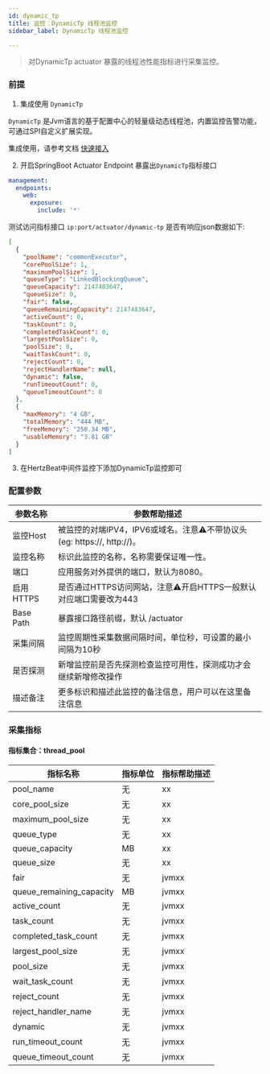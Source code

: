 ```yaml
---
id: dynamic_tp
title: 监控：DynamicTp 线程池监控      
sidebar_label: DynamicTp 线程池监控

---
```


> 对DynamicTp actuator 暴露的线程池性能指标进行采集监控。

### 前提  

1. 集成使用 `DynamicTp`  

`DynamicTp` 是Jvm语言的基于配置中心的轻量级动态线程池，内置监控告警功能，可通过SPI自定义扩展实现。

集成使用，请参考文档 [快速接入](https://dynamictp.cn/guide/use/quick-start.html)   

2. 开启SpringBoot Actuator Endpoint 暴露出`DynamicTp`指标接口  

```yaml
management:
  endpoints:
    web:
      exposure:
        include: '*'
```
测试访问指标接口 `ip:port/actuator/dynamic-tp` 是否有响应json数据如下:  

```json
[
  {
    "poolName": "commonExecutor",
    "corePoolSize": 1,
    "maximumPoolSize": 1,
    "queueType": "LinkedBlockingQueue",
    "queueCapacity": 2147483647,
    "queueSize": 0,
    "fair": false,
    "queueRemainingCapacity": 2147483647,
    "activeCount": 0,
    "taskCount": 0,
    "completedTaskCount": 0,
    "largestPoolSize": 0,
    "poolSize": 0,
    "waitTaskCount": 0,
    "rejectCount": 0,
    "rejectHandlerName": null,
    "dynamic": false,
    "runTimeoutCount": 0,
    "queueTimeoutCount": 0
  },
  {
    "maxMemory": "4 GB",
    "totalMemory": "444 MB",
    "freeMemory": "250.34 MB",
    "usableMemory": "3.81 GB"
  }
]
```

3. 在HertzBeat中间件监控下添加DynamicTp监控即可   


### 配置参数

| 参数名称     | 参数帮助描述                                               |
| ------------ |------------------------------------------------------|
| 监控Host     | 被监控的对端IPV4，IPV6或域名。注意⚠️不带协议头(eg: https://, http://)。 |
| 监控名称     | 标识此监控的名称，名称需要保证唯一性。                                  |
| 端口         | 应用服务对外提供的端口，默认为8080。                                 |
| 启用HTTPS   | 是否通过HTTPS访问网站，注意⚠️开启HTTPS一般默认对应端口需要改为443             |
 | Base Path | 暴露接口路径前缀，默认 /actuator                                |
| 采集间隔     | 监控周期性采集数据间隔时间，单位秒，可设置的最小间隔为10秒                       |
| 是否探测     | 新增监控前是否先探测检查监控可用性，探测成功才会继续新增修改操作                     |
| 描述备注     | 更多标识和描述此监控的备注信息，用户可以在这里备注信息                          |

### 采集指标

#### 指标集合：thread_pool

| 指标名称    | 指标单位 | 指标帮助描述 |
|---------|------|--------|
| pool_name | 无    | xx     |
| core_pool_size    | 无    | xx     |
| maximum_pool_size      | 无    | xx     |
| queue_type | 无    | xx     |
| queue_capacity   | MB   | xx     |
| queue_size  | 无    | xx     |
| fair  | 无    | jvmxx  |
| queue_remaining_capacity  | MB   | jvmxx  |
| active_count  | 无    | jvmxx  |
| task_count  | 无    | jvmxx  |
| completed_task_count  | 无    | jvmxx  |
| largest_pool_size  | 无    | jvmxx  |
| pool_size  | 无    | jvmxx  |
| wait_task_count  | 无    | jvmxx  |
| reject_count  | 无    | jvmxx  |
| reject_handler_name  | 无    | jvmxx  |
| dynamic  | 无    | jvmxx  |
| run_timeout_count  | 无    | jvmxx  |
| queue_timeout_count  | 无    | jvmxx  |


